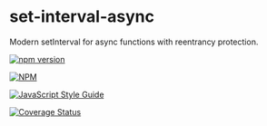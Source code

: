 # set-interval-async
Modern setInterval for async functions with reentrancy protection.

[![npm version](https://badge.fury.io/js/set-interval-async.svg)](https://badge.fury.io/js/set-interval-async)

[![NPM](https://nodei.co/npm/set-interval-async.png)](https://nodei.co/npm/set-interval-async/)

[![JavaScript Style Guide](https://img.shields.io/badge/code_style-standard-brightgreen.svg)](https://standardjs.com)

[![Coverage Status](https://coveralls.io/repos/github/ealmansi/set-interval-async/badge.svg?branch=master)](https://coveralls.io/github/ealmansi/set-interval-async?branch=master)
